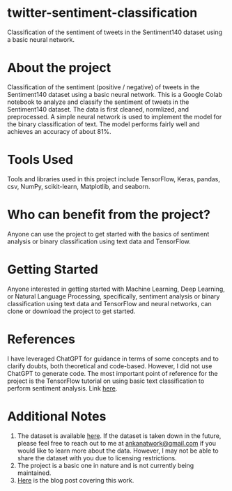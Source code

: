 # twitter-sentiment-classification
Classification of the sentiment of tweets in the Sentiment140 dataset using a basic neural network.

# About the project
Classification of the sentiment (positive / negative) of tweets in the Sentiment140 dataset using a basic neural network.
This is a Google Colab notebook to analyze and classify the sentiment of tweets in the Sentiment140 dataset. The data is first cleaned, normlized, and preprocessed. A simple neural network is used to implement the model for the binary classification of text. The model performs fairly well and achieves an accuracy of about 81%.

# Tools Used
Tools and libraries used in this project include TensorFlow, Keras, pandas, csv, NumPy, scikit-learn, Matplotlib, and seaborn.

# Who can benefit from the project?
Anyone can use the project to get started with the basics of sentiment analysis or binary classification using text data and TensorFlow.

# Getting Started
Anyone interested in getting started with Machine Learning, Deep Learning, or Natural Language Processing, specifically, sentiment analysis or binary classification using text data and TensorFlow and neural networks, can clone or download the project to get started.

# References
I have leveraged ChatGPT for guidance in terms of some concepts and to clarify doubts, both theoretical and code-based. However, I did not use ChatGPT to generate code. The most important point of reference for the project is the TensorFlow tutorial on using basic text classification to perform sentiment analysis. Link [here]([https://www.tensorflow.org/tutorials/keras/regression](https://www.tensorflow.org/tutorials/keras/text_classification)).

# Additional Notes
1. The dataset is available [here](http://cs.stanford.edu/people/alecmgo/trainingandtestdata.zip). If the dataset is taken down in the future, please feel free to reach out to me at ankanatwork@gmail.com if you would like to learn more about the data. However, I may not be able to share the dataset with you due to licensing restrictions.
2. The project is a basic one in nature and is not currently being maintained.
3. [Here](https://researchguy.in/twitter-sentiment-classification-using-tensorflow/) is the blog post covering this work.
